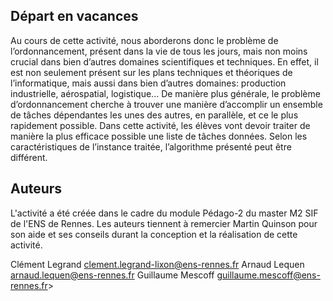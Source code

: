 ## Départ en vacances

Au cours de cette activité, nous aborderons donc le problème de l’ordonnancement, présent dans la vie de tous les jours, mais non moins crucial dans bien d’autres domaines scientifiques et techniques. En effet, il est non seulement présent sur les plans techniques et théoriques de l’informatique, mais aussi dans bien
d’autres domaines: production industrielle, aérospatial, logistique...
De manière plus générale, le problème d’ordonnancement cherche à trouver une manière d’accomplir un ensemble de tâches dépendantes les unes des autres, en parallèle, et ce le plus rapidement possible. Dans cette activité, les élèves vont devoir traiter de manière la plus efficace possible une liste de tâches données. Selon les caractéristiques de l’instance traitée, l’algorithme présenté peut être différent.

## Auteurs
L'activité a été créée dans le cadre du module Pédago-2 du master M2 SIF de l'ENS de Rennes. Les auteurs tiennent à remercier Martin Quinson pour son aide et ses conseils durant la conception et la réalisation de cette activité.

Clément Legrand <clement.legrand-lixon@ens-rennes.fr>
Arnaud Lequen <arnaud.lequen@ens-rennes.fr>
Guillaume Mescoff <guillaume.mescoff@ens-rennes.fr>>
